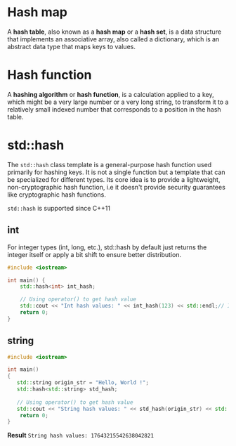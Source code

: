 # Hash map
A **hash table**, also known as a **hash map** or a **hash set**, is a data structure that implements an associative array, also called a dictionary, which is an abstract data type that maps keys to values.
# Hash function
A **hashing algorithm** or **hash function**, is a calculation applied to a key, which might be a very large number or a very long string, to transform it to a relatively small indexed number that corresponds to a position in the hash table.
# std::hash 
The ``std::hash`` class template is a general-purpose hash function used primarily for hashing keys. It is not a single function but a template that can be specialized for different types. Its core idea is to provide a lightweight, non-cryptographic hash function, i.e it doesn't provide security guarantees like cryptographic hash functions.

``std::hash`` is supported since C++11
## int
For integer types (int, long, etc.), std::hash by default just returns the integer itself or apply a bit shift to ensure better distribution.
```cpp
#include <iostream>

int main() {
    std::hash<int> int_hash;

    // Using operator() to get hash value
    std::cout << "Int hash values: " << int_hash(123) << std::endl;// Int hash values: 123
    return 0;
}
```
## string
```cpp
#include <iostream>

int main()
{
   std::string origin_str = "Hello, World !";
   std::hash<std::string> std_hash;
 
   // Using operator() to get hash value
   std::cout << "String hash values: " << std_hash(origin_str) << std::endl;
	return 0;
}
```
**Result** ``String hash values: 17643215542638042821``
